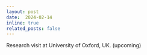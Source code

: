 ```yaml
---
layout: post
date:  2024-02-14
inline: true
related_posts: false
---
```


Research visit at University of Oxford, UK. (upcoming)
 